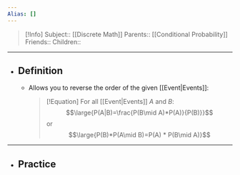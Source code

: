 ```yaml
---
Alias: []
---
```

> [!Info]
> Subject:: [[Discrete Math]]
> Parents:: [[Conditional Probability]]
> Friends:: 
> Children:: 
---
- ## Definition
	- Allows you to reverse the order of the given [[Event|Events]]:
	  > [!Equation]
	  > For all [[Event|Events]] $A$ and $B$:
	  > $$\large{P(A|B)=\frac{P(B\mid A)*P(A)}{P(B)}}$$
	  > or
	  > $$\large{P(B)*P(A\mid B)=P(A) * P(B\mid A)}$$
---
- ## Practice